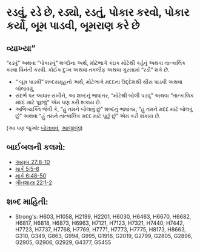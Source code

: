 # રડવું, રડે છે, રડ્યો, રડતું, પોકાર કરવો, પોકાર કર્યો, બૂમ પાડવી, બૂમરાણ કરે છે

## વ્યાખ્યા” 

“રડવું” અથવા “પોકારવું” શબ્દોના અર્થ, મોટેભાગે કંઇક મોટેથી કહેવું અથવા તાત્કાલિક કરવા વિનંતી કરવી.
કોઈક દુઃખ અથવા તકલીફ અથવા ગુસ્સામાં “રડી” શકે છે.

* “ બૂમ પાડવી” શબ્દસમૂહનો અર્થ, મોટેભાગે મદદના ઉદ્દેશથી ચીસ પાડવી અથવા બોલાવવું,
* સંદર્ભ પર આધાર રાખીને, આ શબ્દનું ભાષાંતર, “મોટેથી બોલી પડવું” અથવા “તાત્કાલિક મદદ માટે પૂછવું” એમ પણ કરી શકાય છે.
* અભિવ્યક્તિ જેવી કે, “હું તમને બોલાવું છું” શબ્દનું ભાષાંતર, “હું તમને મદદ માટે બોલવું છું” અથવા “હું તમને તાત્કાલિક મદદ માટે પૂછું છું” એમ કરી શકાય છે.

(આ પણ જુઓ: [બોલાવવું](../kt/call.md), [આજીજી](../other/plead.md))

## બાઈબલની કલમો: 

* [અયૂબ 27:8-10](rc://gu/tn/help/job/27/08)
* [માર્ક 5:5-6](rc://gu/tn/help/mrk/05/05)
* [માર્ક 6:48-50](rc://gu/tn/help/mrk/06/48)
* [ગીતશાસ્ત્ર 22:1-2](rc://gu/tn/help/psa/022/001)

## શબ્દ માહિતી: 

* Strong's: H603, H1058, H2199, H2201, H6030, H6463, H6670, H6682, H6817, H6818, H6873, H6963, H7121, H7123, H7321, H7440, H7442, H7723, H7737, H7768, H7769, H7771, H7773, H7775, H8173, H8663, G310, G349, G863, G994, G995, G1916, G2019, G2799, G2805, G2896, G2905, G2906, G2929, G4377, G5455
